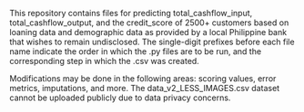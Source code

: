 This repository contains files for predicting total_cashflow_input, total_cashflow_output, and the credit_score of 2500+ customers based on loaning data and demographic data as provided by a local Philippine bank that wishes to remain undisclosed. The single-digit prefixes before each file name indicate the order in which the .py files are to be run, and the corresponding step in which the .csv was created.

Modifications may be done in the following areas: scoring values, error metrics, imputations, and more. The data_v2_LESS_IMAGES.csv dataset cannot be uploaded publicly due to data privacy concerns.

